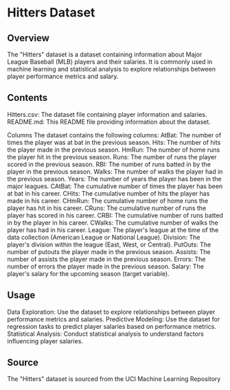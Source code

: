 # Hitters Dataset
## Overview
The "Hitters" dataset is a dataset containing information about Major League Baseball (MLB) players and their salaries. It is commonly used in machine learning and statistical analysis to explore relationships between player performance metrics and salary.

## Contents
Hitters.csv: The dataset file containing player information and salaries.
README.md: This README file providing information about the dataset.

Columns
The dataset contains the following columns:
AtBat: The number of times the player was at bat in the previous season.
Hits: The number of hits the player made in the previous season.
HmRun: The number of home runs the player hit in the previous season.
Runs: The number of runs the player scored in the previous season.
RBI: The number of runs batted in by the player in the previous season.
Walks: The number of walks the player had in the previous season.
Years: The number of years the player has been in the major leagues.
CAtBat: The cumulative number of times the player has been at bat in his career.
CHits: The cumulative number of hits the player has made in his career.
CHmRun: The cumulative number of home runs the player has hit in his career.
CRuns: The cumulative number of runs the player has scored in his career.
CRBI: The cumulative number of runs batted in by the player in his career.
CWalks: The cumulative number of walks the player has had in his career.
League: The player's league at the time of the data collection (American League or National League).
Division: The player's division within the league (East, West, or Central).
PutOuts: The number of putouts the player made in the previous season.
Assists: The number of assists the player made in the previous season.
Errors: The number of errors the player made in the previous season.
Salary: The player's salary for the upcoming season (target variable).

## Usage
Data Exploration: Use the dataset to explore relationships between player performance metrics and salaries.
Predictive Modeling: Use the dataset for regression tasks to predict player salaries based on performance metrics.
Statistical Analysis: Conduct statistical analysis to understand factors influencing player salaries.

## Source
The "Hitters" dataset is sourced from the UCI Machine Learning Repository
